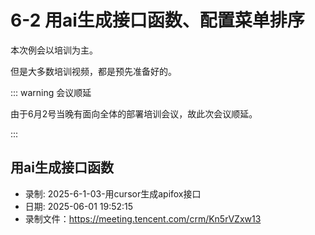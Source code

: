 # 6-2 用ai生成接口函数、配置菜单排序

本次例会以培训为主。

但是大多数培训视频，都是预先准备好的。

::: warning 会议顺延

由于6月2号当晚有面向全体的部署培训会议，故此次会议顺延。

:::

## 用ai生成接口函数

- 录制: 2025-6-1-03-用cursor生成apifox接口
- 日期: 2025-06-01 19:52:15
- 录制文件：https://meeting.tencent.com/crm/Kn5rVZxw13
